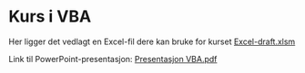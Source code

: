 # Kurs i VBA
Her ligger det vedlagt en Excel-fil dere kan bruke for kurset
[Excel-draft.xlsm](./Excel-draft.xlsm)

Link til PowerPoint-presentasjon: 
[Presentasjon VBA.pdf](./Presentasjon-VBA.pdf)
